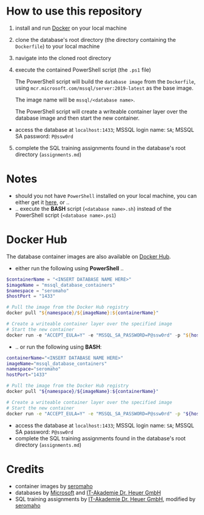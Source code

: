 # How to use this repository

1. install and run [Docker](https://www.docker.com/) on your local machine
2. clone the database's root directory (the directory containing the `Dockerfile`) to your local machine
3. navigate into the cloned root directory
4. execute the contained PowerShell script (the `.ps1` file)

   The PowerShell script will build the `database image` from the `Dockerfile`, using `mcr.microsoft.com/mssql/server:2019-latest` as the base image.
   
   The image name will be `mssql/<database name>`.
   
   The PowerShell script will create a writeable container layer over the database image and then start the new container.
   
- access the database at `localhost:1433`; MSSQL login name: `SA`; MSSQL SA password: `P@ssw0rd`
5. complete the SQL training assignments found in the database's root directory (`assignments.md`)

# Notes

- should you not have `PowerShell` installed on your local machine, you can either get it [here](https://learn.microsoft.com/en-us/powershell/), or ..
- .. execute the **BASH** script (`<database name>.sh`) instead of the PowerShell script (`<database name>.ps1`)

# Docker Hub

The database container images are also available on [Docker Hub](https://hub.docker.com/r/seromaho/mssql_database_containers).
- either run the following using **PowerShell** ..
```powershell
$containerName = "<INSERT DATABASE NAME HERE>"
$imageName = "mssql_database_containers"
$namespace = "seromaho"
$hostPort = "1433"

# Pull the image from the Docker Hub registry
docker pull "${namespace}/${imageName}:${containerName}"

# Create a writeable container layer over the specified image
# Start the new container
docker run -e "ACCEPT_EULA=Y" -e "MSSQL_SA_PASSWORD=P@ssw0rd" -p "${hostPort}:1433" --name "${containerName}" -d "${namespace}/${imageName}:${containerName}"
```
- .. or run the following using **BASH**:
```bash
containerName="<INSERT DATABASE NAME HERE>"
imageName="mssql_database_containers"
namespace="seromaho"
hostPort="1433"

# Pull the image from the Docker Hub registry
docker pull "${namespace}/${imageName}:${containerName}"

# Create a writeable container layer over the specified image
# Start the new container
docker run -e "ACCEPT_EULA=Y" -e "MSSQL_SA_PASSWORD=P@ssw0rd" -p "${hostPort}:1433" --name "${containerName}" -d "${namespace}/${imageName}:${containerName}"
```
- access the database at `localhost:1433`; MSSQL login name: `SA`; MSSQL SA password: `P@ssw0rd`
- complete the SQL training assignments found in the database's root directory (`assignments.md`)

# Credits

- container images by [seromaho](https://github.com/seromaho)
- databases by [Microsoft](https://github.com/microsoft/sql-server-samples) and [IT-Akademie Dr. Heuer GmbH](https://drheuer.de/)
- SQL training assignments by [IT-Akademie Dr. Heuer GmbH](https://drheuer.de/), modified by [seromaho](https://github.com/seromaho)
